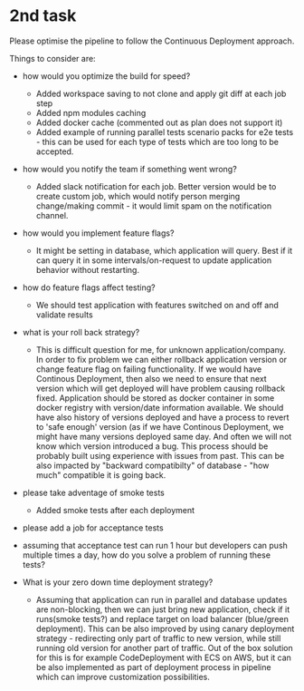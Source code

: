 # 2nd task

Please optimise the pipeline to follow the Continuous Deployment approach.

Things to consider are:
- how would you optimize the build for speed?
  - Added workspace saving to not clone and apply git diff at each job step
  - Added npm modules caching
  - Added docker cache (commented out as plan does not support it)
  - Added example of running parallel tests scenario packs for e2e tests - this can be used for each type of tests which are too long to be accepted.
 
- how would you notify the team if something went wrong?
  - Added slack notification for each job. Better version would be to create custom job, which would notify person merging change/making commit - it would limit spam on the 
    notification channel.

- how would you implement feature flags?
  - It might be setting in database, which application will query. Best if it can query it in some intervals/on-request to update application behavior without restarting.

- how do feature flags affect testing?
  - We should test application with features switched on and off and validate results

- what is your roll back strategy?
  - This is difficult question for me, for unknown application/company. In order to fix problem we can either rollback application version or change feature flag on failing 
    functionality. If we would have Continous Deployment, then also we need to ensure that next version which will get deployed will have problem causing rollback fixed. Application
    should be stored as docker container in some docker registry with version/date information available. We should have also history of versions deployed and have a process to
    revert to 'safe enough' version (as if we have    Continous Deployment, we might have many versions deployed same day. And often we will not know which version introduced a bug.
    This process should be probably built using experience with issues from past. This can be also impacted by "backward compatibilty" of database - "how much" compatible it is going
    back.

- please take adventage of smoke tests
  - Added smoke tests after each deployment 

- please add a job for acceptance tests

- assuming that acceptance test can run 1 hour but developers can push multiple times a day, how do you solve a problem of running these tests?

- What is your zero down time deployment strategy?
  - Assuming that application can run in parallel and database updates are non-blocking, then we can just bring new application, check if it runs(smoke tests?) and replace target on
    load balancer (blue/green deployment). This can be also improved by using canary deployment strategy - redirecting only part of traffic to new version, while still running old 
    version for another part of traffic. Out of the box solution for this is for example CodeDeployment with ECS on AWS, but it can be also implemented as part of deployment process 
    in pipeline which can improve customization possibilities. 

